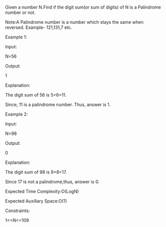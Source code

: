 Given a number N.Find if the digit sum(or sum of digits) of N is a Palindrome number or not.

Note:A Palindrome number is a number which stays the same when reversed. Example- 121,131,7 etc.

Example 1:

Input:

N=56

Output:

1

Explanation:

The digit sum of 56 is 5+6=11.

Since, 11 is a palindrome number. Thus, answer is 1.

Example 2:

Input:

N=98

Output:

0

Explanation:

The digit sum of 98 is 9+8=17.

Since 17 is not a palindrome,thus, answer is 0.


Expected Time Complexity:O(LogN)

Expected Auxillary Space:O(1)

Constraints:

1<=N<=109
